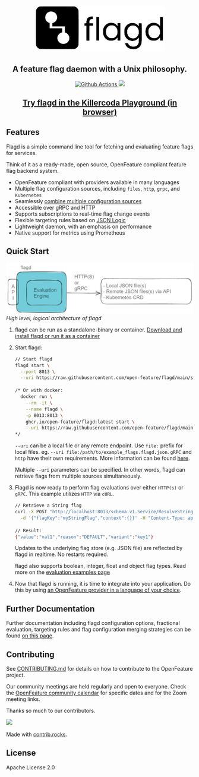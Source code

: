 <!-- markdownlint-disable MD033 -->
<h1 align="center">
  <img src="images/flagD.png" width="350px;" >
</h1>

<h2 align="center">A feature flag daemon with a Unix philosophy.</h4>

<p align="center">
  <a href="https://github.com/open-feature/flagd/actions">
    <img src="https://github.com/open-feature/flagd/actions/workflows/build.yaml/badge.svg" alt="Github Actions">
  </a>
  <a href="https://goreportcard.com/report/github.com/open-feature/flagd">
    <img src="https://goreportcard.com/badge/github.com/open-feature/flagd">
  </a>
</a>
</p>

<h2 align="center"><a href="https://killercoda.com/open-feature/scenario/flagd-demo" target="_blank">Try flagd in the Killercoda Playground (in browser)</a></h4>
<!-- markdownlint-enable MD033 -->

## Features

Flagd is a simple command line tool for fetching and evaluating feature flags for services.

Think of it as a ready-made, open source, OpenFeature compliant feature flag backend system.

- OpenFeature compliant with providers available in many languages
- Multiple flag configuration sources, including `files`, `http`, `grpc`, and `Kubernetes`
- Seamlessly [combine multiple configuration sources](docs/configuration/flag_configuration_merging.md)
- Accessible over gRPC and HTTP
- Supports subscriptions to real-time flag change events
- Flexible targeting rules based on [JSON Logic](https://jsonlogic.com/)
- Lightweight daemon, with an emphasis on performance
- Native support for metrics using Prometheus

## Quick Start

![logical architecture of flagd](docs/images/flagd-logical-architecture.jpg)
*High level, logical architecture of flagd*

1. flagd can be run as a standalone-binary or container. [Download and install flagd or run it as a container](docs/usage/installation_options.md)

2. Start flagd:

    ```sh
    // Start flagd
    flagd start \
      --port 8013 \
      --uri https://raw.githubusercontent.com/open-feature/flagd/main/samples/example_flags.flagd.json

    /* Or with docker:
      docker run \
        --rm -it \
        --name flagd \
        -p 8013:8013 \
        ghcr.io/open-feature/flagd:latest start \
        --uri https://raw.githubusercontent.com/open-feature/flagd/main/samples/example_flags.flagd.json
    */
    ```

    `--uri` can be a local file or any remote endpoint. Use `file:` prefix for local files. eg. `--uri file:/path/to/example_flags.flagd.json`. `gRPC` and `http` have their own requirements. More information can be found [here](docs/configuration/configuration.md#uri-patterns).

    Multiple `--uri` parameters can be specified. In other words, flagd can retrieve flags from multiple sources simultaneously.

3. Flagd is now ready to perform flag evaluations over either `HTTP(s)` or `gRPC`. This example utilizes `HTTP` via `cURL`.

    ```sh
    // Retrieve a String flag
    curl -X POST "http://localhost:8013/schema.v1.Service/ResolveString" \
      -d '{"flagKey":"myStringFlag","context":{}}' -H "Content-Type: application/json"

    // Result:
    {"value":"val1","reason":"DEFAULT","variant":"key1"}
    ```

    Updates to the underlying flag store (e.g. JSON file) are reflected by flagd in realtime. No restarts required.

    flagd also supports boolean, integer, float and object flag types. Read more on the [evaluation examples page](docs/usage/evaluation_examples.md)

4. Now that flagd is running, it is time to integrate into your application. Do this by using [an OpenFeature provider in a language of your choice](https://github.com/open-feature/flagd/blob/main/docs/usage/flagd_providers.md).

## Further Documentation

Further documentation including flagd configuration options, fractional evaluation, targeting rules and flag configuration merging strategies can be found [on this page](docs/README.md).

## Contributing

See [CONTRIBUTING.md](CONTRIBUTING.md) for details on how to contribute to the OpenFeature project.

Our community meetings are held regularly and open to everyone.
Check the [OpenFeature community calendar](https://calendar.google.com/calendar/u/0?cid=MHVhN2kxaGl2NWRoMThiMjd0b2FoNjM2NDRAZ3JvdXAuY2FsZW5kYXIuZ29vZ2xlLmNvbQ) for specific dates and for the Zoom meeting links.

Thanks so much to our contributors.

<!-- markdownlint-disable MD033 -->
<a href="https://github.com/open-feature/flagd/graphs/contributors">
  <img src="https://contrib.rocks/image?repo=open-feature/flagd" />
</a>
<!-- markdownlint-enable MD033 -->

Made with [contrib.rocks](https://contrib.rocks).

## License

Apache License 2.0
